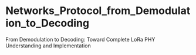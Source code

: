 # Networks_Protocol_from_Demodulation_to_Decoding
From Demodulation to Decoding: Toward Complete LoRa PHY Understanding and Implementation
